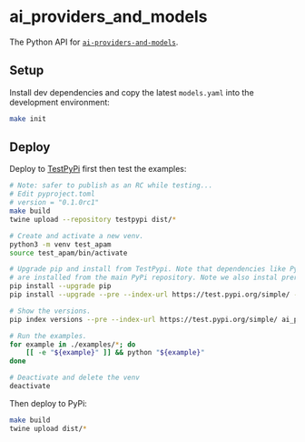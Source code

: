 # ai_providers_and_models

The Python API for [`ai-providers-and-models`](https://github.com/dwmkerr/ai-providers-and-models).

## Setup

Install dev dependencies and copy the latest `models.yaml` into the development environment:

```bash
make init
```

## Deploy

Deploy to [TestPyPi](https://test.pypi.org) first then test the examples:

```bash
# Note: safer to publish as an RC while testing...
# Edit pyproject.toml
# version = "0.1.0rc1"
make build
twine upload --repository testpypi dist/*
```

```bash
# Create and activate a new venv.
python3 -m venv test_apam
source test_apam/bin/activate

# Upgrade pip and install from TestPypi. Note that dependencies like PyYAML
# are installed from the main PyPi repository. Note we also instal prerelease.
pip install --upgrade pip
pip install --upgrade --pre --index-url https://test.pypi.org/simple/ --extra-index-url https://pypi.org/simple  ai_providers_and_models

# Show the versions.
pip index versions --pre --index-url https://test.pypi.org/simple/ ai_providers_and_models

# Run the examples.
for example in ./examples/*; do
    [[ -e "${example}" ]] && python "${example}"
done

# Deactivate and delete the venv
deactivate
```

Then deploy to PyPi:

```bash
make build
twine upload dist/*
```

